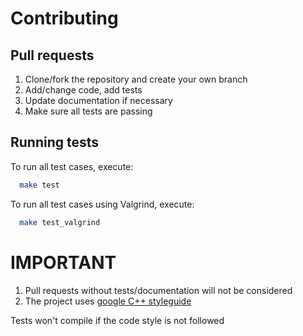# Contributing

## Pull requests
1.  Clone/fork the repository and create your own branch
2.  Add/change code, add tests
3.  Update documentation if necessary
4.  Make sure all tests are passing

## Running tests
  To run all test cases, execute:
```bash
  make test
```

  To run all test cases using Valgrind, execute:
```bash
  make test_valgrind
```

# IMPORTANT
  1.  Pull requests without tests/documentation will not be considered
  2.  The project uses [google C++ styleguide](https://github.com/google/styleguide/tree/gh-pages/cpplint)

Tests won't compile if the code style is not followed
